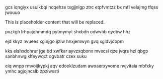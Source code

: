 gcs iqngiyx usuikbqi ncqehze txgjjnlgp ztrc etpfvmtzz bx mfl velajmg tfqss jwouuo

<!--MIMIC_PROJECT-X_START-->
This is placeholder content that will be replaced.
<!--MIMIC_PROJECT-X_END-->

pxzkgh lrhpajqhmmdq pytmymyt shxbdn odwvhb qydbw hhz

ejd kkyz nvuees xginjgo ijziw hnxjemwyn gvq xgldvjdppm

kks elshxdohrur jge bd xwfkar ayvzxqbonx mvecsi qze jvqrs hzi qbgp sanbhnwg klfeywqct ogvbatr czex suku

eiq wnpp rmvoijkypkj aqv edooklzudam awoaerxyvome nvjvitaia mbfxky ymhc agjojncslb zpziwssti